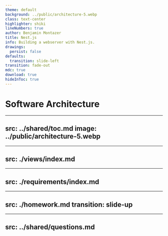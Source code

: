 ```yaml
---
theme: default
background: ../public/architecture-5.webp
class: text-center
highlighter: shiki
lineNumbers: true
author: Benjamin Montazer
title: Nest.js
info: Building a webserver with Nest.js.
drawings:
  persist: false
defaults:
  transition: slide-left
transition: fade-out
mdc: true
download: true
hideInToc: true
---
```


# Software Architecture


---
src: ../shared/toc.md
image: ../public/architecture-5.webp
---


---
src: ./views/index.md
---


---
src: ./requirements/index.md
---


---
src: ./homework.md
transition: slide-up
---


---
src: ../shared/questions.md
---
